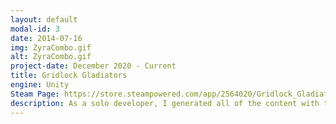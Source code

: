 ```yaml
---
layout: default
modal-id: 3
date: 2014-07-16
img: ZyraCombo.gif
alt: ZyraCombo.gif
project-date: December 2020 - Current
title: Gridlock Gladiators
engine: Unity
Steam Page: https://store.steampowered.com/app/2564020/Gridlock_Gladiators/
description: As a solo developer, I generated all of the content with the exception of some art assets. In order to test some game mechanics, I programmed an AI that uses a modified version of monte carlo tree search to learn how to play the game. I also created tools using Unity editor scripting to increase efficiency in animation, character creation, and UI development.
---
```

